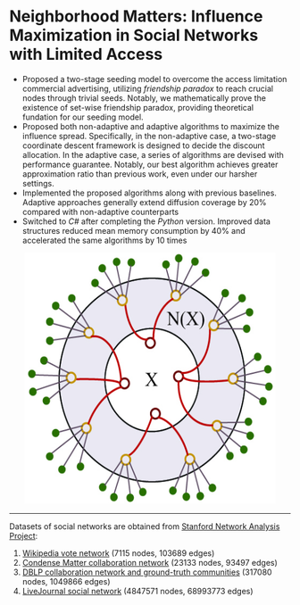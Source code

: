 # Neighborhood Matters: Influence Maximization in Social Networks with Limited Access
+ Proposed a two-stage seeding model to overcome the access limitation commercial advertising, utilizing *friendship paradox* to reach crucial nodes through trivial seeds. Notably, we mathematically prove the existence of set-wise friendship paradox, providing theoretical fundation for our seeding model.
+ Proposed both non-adaptive and adaptive algorithms to maximize the influence spread. Specifically, in the non-adaptive case, a two-stage coordinate descent framework is designed to decide the discount allocation. In the adaptive case, a series of algorithms are devised with performance guarantee. Notably, our best algorithm achieves greater approximation ratio than previous work, even under our harsher settings.
+ Implemented the proposed algorithms along with previous baselines. Adaptive approaches generally extend diffusion coverage by 20% compared with non-adaptive counterparts
+ Switched to *C#* after completing the *Python* version. Improved data structures reduced mean memory consumption by 40% and accelerated the same algorithms by 10 times

<div align=center><img src=./results/Visio-two-stage_seeding_model.jpg width="450" height="450" /></div>
<!-- ![ad](./results/Visio-two-stage_seeding_model.jpg) -->

---
Datasets of social networks are obtained from [Stanford Network Analysis Project](http://snap.stanford.edu/index.html):

1. [Wikipedia vote network](http://snap.stanford.edu/data/wiki-Vote.html) (7115 nodes, 103689 edges)
2. [Condense Matter collaboration network](http://snap.stanford.edu/data/ca-CondMat.html) (23133 nodes, 93497 edges)
3. [DBLP collaboration network and ground-truth communities](http://snap.stanford.edu/data/com-DBLP.html) (317080 nodes, 1049866 edges)
4. [LiveJournal social network](http://snap.stanford.edu/data/soc-LiveJournal1.html) (4847571 nodes, 68993773 edges)
